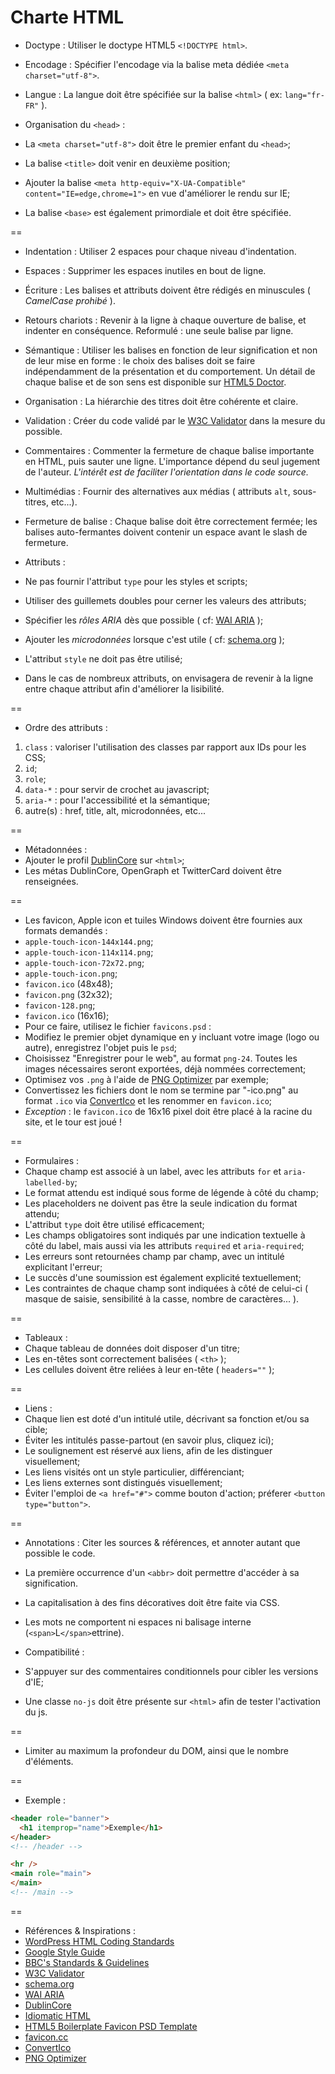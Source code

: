Charte HTML
===========

* Doctype : Utiliser le doctype HTML5 `<!DOCTYPE html>`.

* Encodage : Spécifier l'encodage via la balise meta dédiée `<meta charset="utf-8">`.

* Langue : La langue doit être spécifiée sur la balise `<html>` ( ex: `lang="fr-FR"` ).

* Organisation du `<head>` :
 * La `<meta charset="utf-8">` doit être le premier enfant du `<head>`;
 * La balise `<title>` doit venir en deuxième position;
 * Ajouter la balise `<meta http-equiv="X-UA-Compatible" content="IE=edge,chrome=1">` en vue d'améliorer le rendu sur IE;
 * La balise `<base>` est également primordiale et doit être spécifiée.

==

* Indentation : Utiliser 2 espaces pour chaque niveau d'indentation.

* Espaces : Supprimer les espaces inutiles en bout de ligne.

* Écriture : Les balises et attributs doivent être rédigés en minuscules ( *CamelCase prohibé* ).

* Retours chariots : Revenir à la ligne à chaque ouverture de balise, et indenter en conséquence. Reformulé : une seule balise par ligne.

* Sémantique : Utiliser les balises en fonction de leur signification et non de leur mise en forme : le choix des balises doit se faire indépendamment de la présentation et du comportement. Un détail de chaque balise et de son sens est disponible sur [HTML5 Doctor](http://html5doctor.com/ "Index des éléments HTML5").

* Organisation : La hiérarchie des titres doit être cohérente et claire.

* Validation : Créer du code validé par le [W3C Validator](http://validator.w3.org/ "Validator") dans la mesure du possible.

* Commentaires : Commenter la fermeture de chaque balise importante en HTML, puis sauter une ligne. L'importance dépend du seul jugement de l'auteur. *L'intérêt est de faciliter l'orientation dans le code source.*

* Multimédias : Fournir des alternatives aux médias ( attributs `alt`, sous-titres, etc...).

* Fermeture de balise : Chaque balise doit être correctement fermée; les balises auto-fermantes doivent contenir un espace avant le slash de fermeture.

* Attributs :
 * Ne pas fournir l'attribut `type` pour les styles et scripts;
 * Utiliser des guillemets doubles pour cerner les valeurs des attributs;
 * Spécifier les *rôles ARIA* dès que possible ( cf: [WAI ARIA](http://www.w3.org/TR/wai-aria/ "La recommandation du W3C") );
 * Ajouter les *microdonnées* lorsque c'est utile ( cf: [schema.org](http://schema.org/docs/full.html "Liste des microdonnées") );
 * L'attribut `style` ne doit pas être utilisé;
 * Dans le cas de nombreux attributs, on envisagera de revenir à la ligne entre chaque attribut afin d'améliorer la lisibilité.

==

* Ordre des attributs :
 1. `class` : valoriser l'utilisation des classes par rapport aux IDs pour les CSS;
 2. `id`;
 3. `role`;
 4. `data-*` : pour servir de crochet au javascript;
 5. `aria-*` : pour l'accessibilité et la sémantique;
 6. autre(s) : href, title, alt, microdonnées, etc...

==

* Métadonnées :
 * Ajouter le profil [DublinCore](http://dublincore.org/documents/2008/08/04/dc-html/ "Profil DublinCore") sur `<html>`;
 * Les métas DublinCore, OpenGraph et TwitterCard doivent être renseignées.

==

* Les favicon, Apple icon et tuiles Windows doivent être fournies aux formats demandés :
 * `apple-touch-icon-144x144.png`;
 * `apple-touch-icon-114x114.png`;
 * `apple-touch-icon-72x72.png`;
 * `apple-touch-icon.png`;
 * `favicon.ico` (48x48);
 * `favicon.png` (32x32);
 * `favicon-128.png`;
 * `favicon.ico` (16x16);
* Pour ce faire, utilisez le fichier `favicons.psd` :
 * Modifiez le premier objet dynamique en y incluant votre image (logo ou autre), enregistrez l'objet puis le `psd`;
 * Choisissez "Enregistrer pour le web", au format `png-24`. Toutes les images nécessaires seront exportées, déjà nommées correctement;
* Optimisez vos `.png` à l'aide de [PNG Optimizer](http://psydk.org/PngOptimizer.php) par exemple;
 * Convertissez les fichiers dont le nom se termine par "-ico.png" au format `.ico` via [ConvertIco](http://www.convertico.com/ 'Convertissez vos png en ico') et les renommer en `favicon.ico`;
 * *Exception* : le `favicon.ico` de 16x16 pixel doit être placé à la racine du site, et le tour est joué !

==

* Formulaires :
 * Chaque champ est associé à un label, avec les attributs `for` et `aria-labelled-by`;
 * Le format attendu est indiqué sous forme de légende à côté du champ;
 * Les placeholders ne doivent pas être la seule indication du format attendu;
 * L'attribut `type` doit être utilisé efficacement;
 * Les champs obligatoires sont indiqués par une indication textuelle à côté du label, mais aussi via les attributs `required` et `aria-required`;
 * Les erreurs sont retournées champ par champ, avec un intitulé explicitant l'erreur;
 * Le succès d'une soumission est également explicité textuellement;
 * Les contraintes de chaque champ sont indiquées à côté de celui-ci ( masque de saisie, sensibilité à la casse, nombre de caractères... ).

==

* Tableaux :
 * Chaque tableau de données doit disposer d'un titre;
 * Les en-têtes sont correctement balisées ( `<th>` );
 * Les cellules doivent être reliées à leur en-tête ( `headers=""` );

==

* Liens :
 * Chaque lien est doté d'un intitulé utile, décrivant sa fonction et/ou sa cible;
 * Éviter les intitulés passe-partout (en savoir plus, cliquez ici);
 * Le soulignement est réservé aux liens, afin de les distinguer visuellement;
 * Les liens visités ont un style particulier, différenciant;
 * Les liens externes sont distingués visuellement;
 * Éviter l'emploi de `<a href="#">` comme bouton d'action; préferer `<button type="button">`.

==

* Annotations : Citer les sources & références, et annoter autant que possible le code.

* La première occurrence d'un `<abbr>` doit permettre d'accéder à sa signification.

* La capitalisation à des fins décoratives doit être faite via CSS.

* Les mots ne comportent ni espaces ni balisage interne (`<span>`L`</span>`ettrine).

* Compatibilité :
 * S'appuyer sur des commentaires conditionnels pour cibler les versions d'IE;
 * Une classe `no-js` doit être présente sur `<html>` afin de tester l'activation du js.

==

* Limiter au maximum la profondeur du DOM, ainsi que le nombre d'éléments.

==

* Exemple :

```html
<header role="banner">
  <h1 itemprop="name">Exemple</h1>
</header>
<!-- /header -->

<hr />
<main role="main">
</main>
<!-- /main -->
```

==

* Références & Inspirations :
 * [WordPress HTML Coding Standards](http://make.wordpress.org/core/handbook/coding-standards/html/ "Le guide de contribution à WordPress")
 * [Google Style Guide](http://google-styleguide.googlecode.com/svn/trunk/htmlcssguide.xml "Recommandations Google")
 * [BBC's Standards & Guidelines](http://www.bbc.co.uk/guidelines/futuremedia/technical/xhtml_integrity.shtml)
 * [W3C Validator](http://validator.w3.org/ "Validator")
 * [schema.org](http://schema.org/docs/full.html "Liste des microdonnées")
 * [WAI ARIA](http://www.w3.org/TR/wai-aria/ "La recommandation du W3C")
 * [DublinCore](http://dublincore.org/documents/2008/08/04/dc-html/ "Profil DublinCore")
 * [Idiomatic HTML](https://github.com/necolas/idiomatic-html/)
 * [HTML5 Boilerplate Favicon PSD Template](http://drublic.de/blog/html5-boilerplate-favicons-psd-template/)
 * [favicon.cc](http://www.favicon.cc/ 'Convertissez vos png en ico')
 * [ConvertIco](http://www.convertico.com/ 'Convertissez vos png en ico')
 * [PNG Optimizer](http://psydk.org/PngOptimizer.php)
